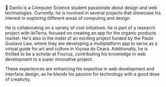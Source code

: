 👋
Danilo is a Computer Science student passionate about design and web technologies. Currently, he is involved in several projects that showcase his interest in exploring different areas of computing and design.

He is collaborating on a variety of cool initiatives: he is part of a research project with ibiTerra, focused on creating an app for the organic products market. He's also in the midst of an exciting project funded by the Paulo Gustavo Law, where they are developing a multiplatform app to serve as a virtual guide for art and culture in Viçosa do Ceará. Additionally, he is thrilled to be a scholar at Fiocruz, contributing his knowledge in web development to a super innovative project.

These experiences are enhancing his expertise in web development and interface design, as he blends his passion for technology with a good dose of creativity.
